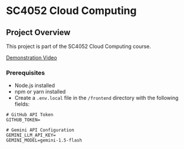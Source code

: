 # SC4052 Cloud Computing

## Project Overview

This project is part of the SC4052 Cloud Computing course.

[Demonstration Video](https://www.youtube.com/watch?v=jk0nyHW25kw&ab_channel=Alex)

### Prerequisites

- Node.js installed
- npm or yarn installed
- Create a `.env.local` file in the `/frontend` directory with the following fields:

```env
# GitHub API Token 
GITHUB_TOKEN=

# Gemini API Configuration
GEMINI_LLM_API_KEY= 
GEMINI_MODEL=gemini-1.5-flash
